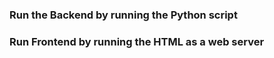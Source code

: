 ### Run the Backend by running the Python script
### Run Frontend by running the HTML as a web server
